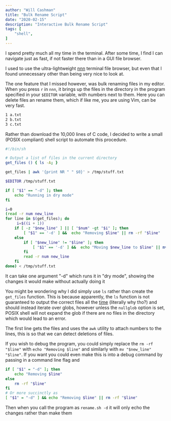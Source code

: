 ```yaml
---
author: "Will Cashman"
title: "Bulk Rename Script"
date: "2020-02-15"
description: "Interactive Bulk Rename Script"
tags: [
    "shell",
]
---
```


I spend pretty much all my time in the terminal. After some time, I find I can navigate just as fast, if not faster there than in a GUI file browser. 

I used to use the ultra-lightweight [nnn](https://github.com/jarun/nnn) terminal file browser, but even that I found unnecessary other than being very nice to look at. 

The one feature that I missed however, was bulk renaming files in my editor. When you press `r` in `nnn`, it brings up the files in the directory in the program specified in your `$EDITOR` variable, with numbers next to them. Here you can delete files an rename them, which if like me, you are using Vim, can be very fast. 

```bash
1 a.txt
2 b.txt
3 c.txt
```

Rather than download the 10,000 lines of C code, I decided to write a small (POSIX compliant) shell script to automate this procedure. 


```bash
#!/bin/sh

# Output a list of files in the current directory
get_files () { ls -A; }

get_files | awk '{print NR " " $0}' > /tmp/stuff.txt

$EDITOR /tmp/stuff.txt

if [ "$1" == "-d" ]; then
	echo "Running in dry mode"
fi

i=0
(read -r num new_line
for line in $(get_files); do
	 i=$((i + 1))
	if [ -z "$new_line" ] || [ "$num" -gt "$i" ]; then
		[ "$1" == '-d' ] &&  echo "Removing $line" || rm -rf "$line"
	else 
		if [ "$new_line" != "$line" ]; then
			[ "$1" == '-d' ] &&  echo "Moving $new_line to $line" || mv "$new_line" "$line"
		fi
		read -r num new_line
	fi
done) < /tmp/stuff.txt
```
It can take one argument "-d" which runs it in "dry mode", showing the changes it would make without actually doing it

You might be wondering why I did simply use `ls` rather than create the `get_files` function. This is because apparently, the `ls` function is not guaranteed to output the correct files all the [time](https://github.com/koalaman/shellcheck/wiki/SC2045) (literally why tho?) and should instead iterate over globs, however unless the `nullglob` option is set, POSIX shell will not expand the glob if there are no files in the directory which would lead to an error. 

The first line gets the files and uses the `awk` utility to attach numbers to the lines, this is so that we can detect deletions of files.

If you wish to debug the program, you could simply replace the `rm -rf "$line"` with `echo "Removing $line"` and similarly with `mv "$new_line" "$line"`. If you want you could even make this is into a debug command by passing in a command line flag and

```bash
if [ "$1" = "-d" ]; then
	echo "Removing $line" 
else
	rm -rf "$line"
fi
# Or more succinctly as
[ "$1" = "-d" ] && echo "Removing $line" || rm -rf "$line"
```

Then when you call the program as `rename.sh -d` it will only echo the changes rather than make them
